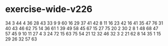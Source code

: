 # exercise-wide-v226
34
3
44
4
36
28
43
33
9
9
60
16
29
37
41
42
8
11
16
23
42
16
41
35
47
76
31
40
43
46
62
75
14
36
61
1
39
49
58
45
67
15
27
75
20
2
30
2
8
1
48
68
47
57
45
9
10
11
27
4
3
24
72
15
63
75
54
21
12
32
46
32
3
2
21
62
8
14
35
1
15
29
26
32
57
63
